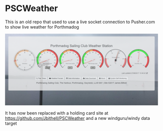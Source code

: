 # PSCWeather

This is an old repo that used to use a live socket connection to Pusher.com to show live weather for Porthmadog 

![Screenshot](https://raw.githubusercontent.com/Jbithell/PSCWeatherStation/master/assets/img/github/screenshot1.PNG)

It has now been replaced with a holding card site at https://github.com/Jbithell/PSCWeather and a new windguru/windy data target